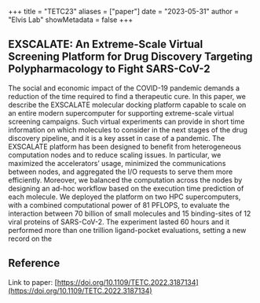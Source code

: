+++
title = "TETC23"
aliases = ["paper"]
date = "2023-05-31"
author = "Elvis Lab"
showMetadata = false
+++

## EXSCALATE: An Extreme-Scale Virtual Screening Platform for Drug Discovery Targeting Polypharmacology to Fight SARS-CoV-2

The social and economic impact of the COVID-19 pandemic demands a reduction of the time required to find a therapeutic cure. In this paper, we describe the EXSCALATE molecular docking platform capable to scale on an entire modern supercomputer for supporting extreme-scale virtual screening campaigns. Such virtual experiments can provide in short time information on which molecules to consider in the next stages of the drug discovery pipeline, and it is a key asset in case of a pandemic. The EXSCALATE platform has been designed to benefit from heterogeneous computation nodes and to reduce scaling issues. In particular, we maximized the accelerators’ usage, minimized the communications between nodes, and aggregated the I/O requests to serve them more efficiently. Moreover, we balanced the computation across the nodes by designing an ad-hoc workflow based on the execution time prediction of each molecule. We deployed the platform on two HPC supercomputers, with a combined computational power of 81 PFLOPS, to evaluate the interaction between 70 billion of small molecules and 15 binding-sites of 12 viral proteins of SARS-CoV-2. The experiment lasted 60 hours and it performed more than one trillion ligand-pocket evaluations, setting a new record on the

## Reference

Link to paper: [https://doi.org/10.1109/TETC.2022.3187134](https://doi.org/10.1109/TETC.2022.3187134)
